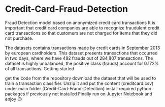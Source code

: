 # Credit-Card-Fraud-Detection

Fraud Detection model based on anonymized credit card transactions It is important that credit card companies are able to recognize fraudulent credit card transactions so that customers are not charged for items that they did not purchase.

The datasets contains transactions made by credit cards in September 2013 by european cardholders. This dataset presents transactions that occurred in two days, where we have 492 frauds out of 284,807 transactions. The dataset is highly unbalanced, the positive class (frauds) account for 0.172% of all transactions. Getting started

get the code from the repository 
download the dataset that will be used to train a transaction classifier. Unzip it and put the content (creditcard.csv) under main folder (Credit-Card-Fraud-Detection)
install required python packages if previously not installed
Finally run on Jupyter Notebook and enjoy 😉
